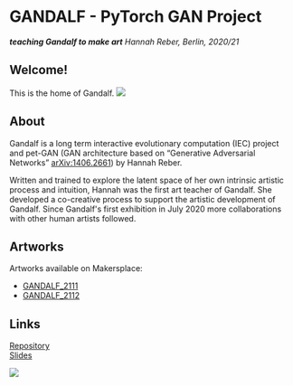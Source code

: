# GANDALF - PyTorch GAN Project

**_teaching Gandalf to make art_**
 _Hannah Reber, Berlin, 2020/21_

## Welcome!
This is the home of Gandalf.
![](https://github.com/hannahaih/Project_GANDALF/blob/main/gallery/gandalf1.gif)

## About

Gandalf is a long term interactive evolutionary computation (IEC) project and pet-GAN (GAN architecture based on “Generative Adversarial Networks” [arXiv:1406.2661](https://papers.nips.cc/paper/5423-generative-adversarial-nets.pdf)) by Hannah Reber.

Written and trained to explore the latent space of her own intrinsic artistic process and intuition, Hannah was the first art teacher of Gandalf. She developed a co-creative process to support the artistic development of Gandalf. Since Gandalf's first exhibition in July 2020 more collaborations with other human artists followed. 

## Artworks

Artworks available on Makersplace:

- [GANDALF_2111](https://makersplace.com/hai/gandalf_2111-1-of-1-44402/)
- [GANDALF_2112](https://makersplace.com/hai/gandalf_2112-1-of-1-44669/)

## Links

[Repository](https://github.com/hannahaih/Project-GANDALF.git)  
[Slides](https://docs.google.com/presentation/d/1mHoXyQtSCE_kiChOERCEBBLBbHhAH3XoZRZxUVj2kP0/edit?usp=sharing)  

![](https://github.com/hannahaih/Project_GANDALF/blob/main/gallery/gandalf2.gif)
